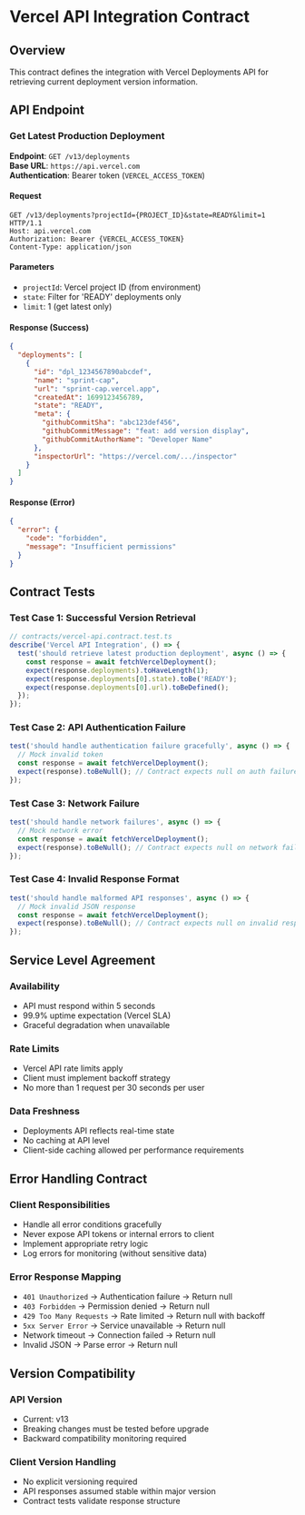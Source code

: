 # Vercel API Integration Contract

## Overview
This contract defines the integration with Vercel Deployments API for retrieving current deployment version information.

## API Endpoint

### Get Latest Production Deployment
**Endpoint**: `GET /v13/deployments`  
**Base URL**: `https://api.vercel.com`  
**Authentication**: Bearer token (`VERCEL_ACCESS_TOKEN`)

#### Request
```http
GET /v13/deployments?projectId={PROJECT_ID}&state=READY&limit=1 HTTP/1.1
Host: api.vercel.com
Authorization: Bearer {VERCEL_ACCESS_TOKEN}
Content-Type: application/json
```

#### Parameters
- `projectId`: Vercel project ID (from environment)
- `state`: Filter for 'READY' deployments only
- `limit`: 1 (get latest only)

#### Response (Success)
```json
{
  "deployments": [
    {
      "id": "dpl_1234567890abcdef",
      "name": "sprint-cap",
      "url": "sprint-cap.vercel.app",
      "createdAt": 1699123456789,
      "state": "READY",
      "meta": {
        "githubCommitSha": "abc123def456",
        "githubCommitMessage": "feat: add version display",
        "githubCommitAuthorName": "Developer Name"
      },
      "inspectorUrl": "https://vercel.com/.../inspector"
    }
  ]
}
```

#### Response (Error)
```json
{
  "error": {
    "code": "forbidden",
    "message": "Insufficient permissions"
  }
}
```

## Contract Tests

### Test Case 1: Successful Version Retrieval
```typescript
// contracts/vercel-api.contract.test.ts
describe('Vercel API Integration', () => {
  test('should retrieve latest production deployment', async () => {
    const response = await fetchVercelDeployment();
    expect(response.deployments).toHaveLength(1);
    expect(response.deployments[0].state).toBe('READY');
    expect(response.deployments[0].url).toBeDefined();
  });
});
```

### Test Case 2: API Authentication Failure
```typescript
test('should handle authentication failure gracefully', async () => {
  // Mock invalid token
  const response = await fetchVercelDeployment();
  expect(response).toBeNull(); // Contract expects null on auth failure
});
```

### Test Case 3: Network Failure
```typescript
test('should handle network failures', async () => {
  // Mock network error
  const response = await fetchVercelDeployment();
  expect(response).toBeNull(); // Contract expects null on network failure
});
```

### Test Case 4: Invalid Response Format
```typescript
test('should handle malformed API responses', async () => {
  // Mock invalid JSON response
  const response = await fetchVercelDeployment();
  expect(response).toBeNull(); // Contract expects null on invalid response
});
```

## Service Level Agreement

### Availability
- API must respond within 5 seconds
- 99.9% uptime expectation (Vercel SLA)
- Graceful degradation when unavailable

### Rate Limits
- Vercel API rate limits apply
- Client must implement backoff strategy
- No more than 1 request per 30 seconds per user

### Data Freshness
- Deployments API reflects real-time state
- No caching at API level
- Client-side caching allowed per performance requirements

## Error Handling Contract

### Client Responsibilities
- Handle all error conditions gracefully
- Never expose API tokens or internal errors to client
- Implement appropriate retry logic
- Log errors for monitoring (without sensitive data)

### Error Response Mapping
- `401 Unauthorized` → Authentication failure → Return null
- `403 Forbidden` → Permission denied → Return null
- `429 Too Many Requests` → Rate limited → Return null with backoff
- `5xx Server Error` → Service unavailable → Return null
- Network timeout → Connection failed → Return null
- Invalid JSON → Parse error → Return null

## Version Compatibility

### API Version
- Current: v13
- Breaking changes must be tested before upgrade
- Backward compatibility monitoring required

### Client Version Handling
- No explicit versioning required
- API responses assumed stable within major version
- Contract tests validate response structure